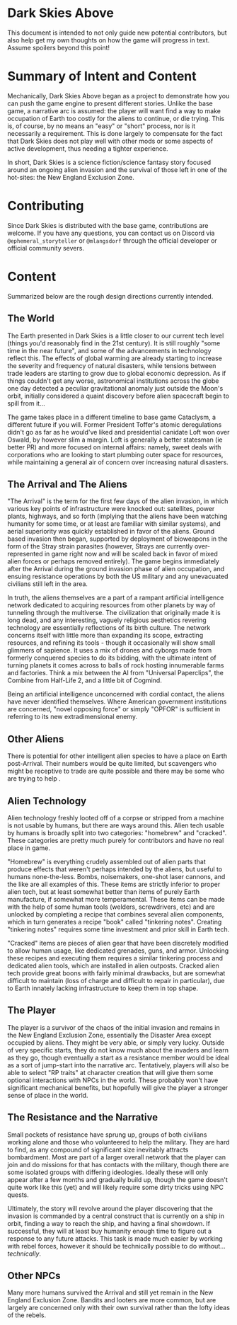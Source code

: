 # Dark Skies Above

This document is intended to not only guide new potential contributors, but also help get my own thoughts on how the
game will progress in text. Assume spoilers beyond this point!

# Summary of Intent and Content

Mechanically, Dark Skies Above began as a project to demonstrate how you can push the game engine to present different
stories. Unlike the base game, a narrative arc is assumed: the player will want find a way to make occupation of Earth
too costly for the aliens to continue, or die trying. This is, of course, by no means an "easy" or "short" process, nor
is it necessarily a requirement. This is done largely to compensate for the fact that Dark Skies does not play well with
other mods or some aspects of active development, thus needing a tighter experience.

In short, Dark Skies is a science fiction/science fantasy story focused around an ongoing alien invasion and the
survival of those left in one of the hot-sites: the New England Exclusion Zone.

# Contributing

Since Dark Skies is distributed with the base game, contributions are welcome. If you have any questions, you can
contact us on Discord via `@ephemeral_storyteller` or `@mlangsdorf` through the official developer or official community
severs.

# Content

Summarized below are the rough design directions currently intended.

## The World

The Earth presented in Dark Skies is a little closer to our current tech level (things you'd reasonably find in the 21st
century). It is still roughly "some time in the near future", and some of the advancements in technology reflect this.
The effects of global warming are already starting to increase the severity and frequency of natural disasters, while
tensions between trade leaders are starting to grow due to global economic depression. As if things couldn't get any
worse, astronomical institutions across the globe one day detected a peculiar gravitational anomaly just outside the
Moon's orbit, initially considered a quaint discovery before alien spacecraft begin to spill from it...

The game takes place in a different timeline to base game Cataclysm, a different future if you will. Former President
Toffer's atomic deregulations didn't go as far as he would've liked and presidential canidate Loft won over Oswald, by
however slim a margin. Loft is generally a better statesman (ie better PR) and more focused on internal affairs: namely,
sweet deals with corporations who are looking to start plumbing outer space for resources, while maintaining a general
air of concern over increasing natural disasters.

## The Arrival and The Aliens

"The Arrival" is the term for the first few days of the alien invasion, in which various key points of infrastructure
were knocked out: satellites, power plants, highways, and so forth (implying that the aliens have been watching humanity
for some time, or at least are familiar with similar systems), and aerial superiority was quickly established in favor
of the aliens. Ground based invasion then began, supported by deployment of bioweapons in the form of the Stray strain
parasites (however, Strays are currently over-represented in game right now and will be scaled back in favor of mixed
alien forces or perhaps removed entirely). The game begins immediately after the Arrival during the ground invasion
phase of alien occupation, and ensuing resistance operations by both the US military and any unevacuated civilians still
left in the area.

In truth, the aliens themselves are a part of a rampant artificial intelligence network dedicated to acquiring resources
from other planets by way of tunneling through the multiverse. The civilization that originally made it is long dead,
and any interesting, vaguely religious aesthetics revering technology are essentially reflections of its birth culture.
The network concerns itself with little more than expanding its scope, extracting resources, and refining its tools -
though it occasionally will show small glimmers of sapience. It uses a mix of drones and cyborgs made from formerly
conquered species to do its bidding, with the ultimate intent of turning planets it comes across to balls of rock
hosting innumerable farms and factories. Think a mix between the AI from "Universal Paperclips", the Combine from
Half-Life 2, and a little bit of Cogmind.

Being an artificial intelligence unconcerned with cordial contact, the aliens have never identified themselves. Where
American government institutions are concerned, "novel opposing force" or simply "OPFOR" is sufficient in referring to
its new extradimensional enemy.

## Other Aliens

There is potential for other intelligent alien species to have a place on Earth post-Arrival. Their numbers would be
quite limited, but scavengers who might be receptive to trade are quite possible and there may be some who are trying to
help .

## Alien Technology

Alien technology freshly looted off of a corpse or stripped from a machine is not usable by humans, but there are ways
around this. Alien tech usable by humans is broadly split into two categories: "homebrew" and "cracked". These
categories are pretty much purely for contributors and have no real place in game.

"Homebrew" is everything crudely assembled out of alien parts that produce effects that weren't perhaps intended by the
aliens, but useful to humans none-the-less. Bombs, noisemakers, one-shot laser cannons, and the like are all examples of
this. These items are strictly inferior to proper alien tech, but at least somewhat better than items of purely Earth
manufacture, if somewhat more temperamental. These items can be made with the help of some human tools (welders,
screwdrivers, etc) and are unlocked by completing a recipe that combines several alien components, which in turn
generates a recipe "book" called "tinkering notes". Creating "tinkering notes" requires some time investment and prior
skill in Earth tech.

"Cracked" items are pieces of alien gear that have been discretely modified to allow human usage, like dedicated
grenades, guns, and armor. Unlocking these recipes and executing them requires a similar tinkering process and dedicated
alien tools, which are installed in alien outposts. Cracked alien tech provide great boons with fairly minimal
drawbacks, but are somewhat difficult to maintain (loss of charge and difficult to repair in particular), due to Earth
innately lacking infrastructure to keep them in top shape.

## The Player

The player is a survivor of the chaos of the initial invasion and remains in the New England Exclusion Zone, essentially
the Disaster Area except occupied by aliens. They might be very able, or simply very lucky. Outside of very specific
starts, they do not know much about the invaders and learn as they go, though eventually a start as a resistance member
would be ideal as a sort of jump-start into the narrative arc. Tentatively, players will also be able to select "RP
traits" at character creation that will give them some optional interactions with NPCs in the world. These probably
won't have significant mechanical benefits, but hopefully will give the player a stronger sense of place in the world.

## The Resistance and the Narrative

Small pockets of resistance have sprung up, groups of both civilians working alone and those who volunteered to help the
military. They are hard to find, as any compound of significant size inevitably attracts bombardment. Most are part of a
larger overall network that the player can join and do missions for that has contacts with the military, though there
are some isolated groups with differing ideologies. Ideally these will only appear after a few months and gradually
build up, though the game doesn't quite work like this (yet) and will likely require some dirty tricks using NPC quests.

Ultimately, the story will revolve around the player discovering that the invasion is commanded by a central construct
that is currently on a ship in orbit, finding a way to reach the ship, and having a final showdown. If successful, they
will at least buy humanity enough time to figure out a response to any future attacks. This task is made much easier by
working with rebel forces, however it should be technically possible to do without... *technically*.

## Other NPCs

Many more humans survived the Arrival and still yet remain in the New England Exclusion Zone. Bandits and looters are
more common, but are largely are concerned only with their own survival rather than the lofty ideas of the rebels.

